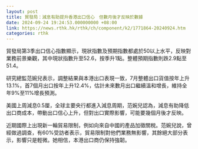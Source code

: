 ```yaml
---
layout: post
title: 貿發局：減息有助提升香港出口信心　但數月後才反映於數據
date: 2024-09-24 19:24:53.000000000 +08:00
link: https://news.rthk.hk/rthk/ch/component/k2/1771864-20240924.htm
categories: rthk
---
```


貿發局第3季出口信心指數顯示，現狀指數及預期指數都處於50以上水平，反映對業務前景樂觀，其中現狀指數升至52.6，按季升1點。整體預期指數則跌2.9點至51.4。

研究總監范婉兒表示，調整結果與本港出口表現一致，7月整體出口貨值按年上升13.1%，首7個月出口按年上升12.4%，估計未來數月出口繼續溫和增長，維持全年9%至11%增長預測。

美國上周減息0.5厘，全球主要央行都進入減息周期，范婉兒認為，減息有助降低出口商成本，帶動出口信心上升，但對出口實際影響，可能要幾個月後才反映。

近期國際上出現新一輪貿易限制，例如向來自中國的產品加徵關稅。范婉兒說，曾經做過調查，有60%受訪者表示，貿易限制對他們業務無影響，其餘絕大部分表示，影響只是輕微。她相信，本港出口商仍保持強韌。
